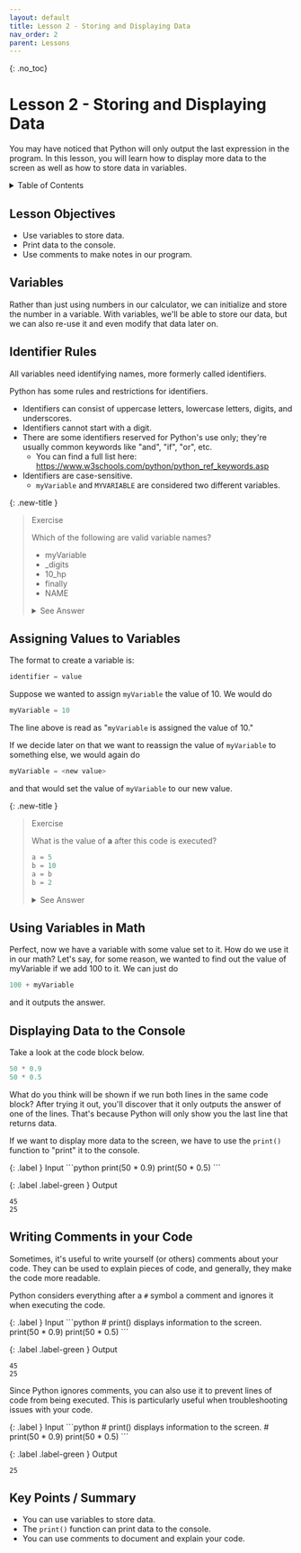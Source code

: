 ```yaml
---
layout: default
title: Lesson 2 - Storing and Displaying Data
nav_order: 2
parent: Lessons
---
```


{: .no_toc}  
# Lesson 2 - Storing and Displaying Data

You may have noticed that Python will only output the last expression in the program. In this lesson, you will learn how to display more data to the screen as well as how to store data in variables.

<details markdown="block">
  <summary>
    Table of Contents
  </summary>
  {: .text-delta }
- TOC
{:toc}
</details>

## Lesson Objectives
- Use variables to store data.
- Print data to the console.
- Use comments to make notes in our program.

<!-- ## Lesson Video
The following video demonstrates each of the steps outlined below in text.

<iframe height="416" width="100%" allowfullscreen frameborder=0 src="https://echo360.ca/media/a65689c0-c35c-4f33-9c12-f0ac97883f54/public?autoplay=false&automute=false"></iframe>
[View original here.](https://echo360.ca/media/a65689c0-c35c-4f33-9c12-f0ac97883f54/public?autoplay=false&automute=false) -->

## Variables

Rather than just using numbers in our calculator, we can initialize and store the number in a variable. With variables, we'll be able to store our data, but we can also re-use it and even modify that data later on.

## Identifier Rules

All variables need identifying names, more formerly called identifiers.

Python has some rules and restrictions for identifiers.
- Identifiers can consist of uppercase letters, lowercase letters, digits, and underscores.
- Identifiers cannot start with a digit.
- There are some identifiers reserved for Python's use only; they're usually common keywords like "and", "if", "or", etc.
  - You can find a full list here: <https://www.w3schools.com/python/python_ref_keywords.asp>
- Identifiers are case-sensitive.
  - `myVariable` and `MYVARIABLE` are considered two different variables.

{: .new-title }
> Exercise                                             <!-- This is where you edit the title -->
> 
> Which of the following are valid variable names?
>
> - myVariable
> - _digits
> - 10_hp
> - finally
> - NAME
>
> <details>
>   <summary> See Answer </summary>
>   <div markdown="1">
>   {: .note-title }                                   
> > Answer
> > 
> > - myVariable is a valid variable name.
> > - _digits is a valid variable name.
> > - 10_hp is **not** a valid variable name because it begins with a digit.
> > - finally is **not** a valid variable name because it's one of Python's reserved keywords.
> > - NAME is a valid variable name.
>   </div>
> </details>

## Assigning Values to Variables

The format to create a variable is:

```python
identifier = value
```

Suppose we wanted to assign `myVariable` the value of 10. We would do

```python
myVariable = 10
```

The line above is read as "`myVariable` is assigned the value of 10."

If we decide later on that we want to reassign the value of `myVariable` to something else, we would again do

```python
myVariable = <new value>
```

and that would set the value of `myVariable` to our new value.

{: .new-title }
> Exercise                                             <!-- This is where you edit the title -->
> 
> What is the value of **a** after this code is executed?
>
> ```python
> a = 5
> b = 10
> a = b
> b = 2
> ```
> 
> <details>
>   <summary> See Answer </summary>
>   <div markdown="1">
>   {: .note-title }                                   
> > Answer
> > 
> > The value of **a** is 10.
> > 
> > - Going step-by-step, **a** is assigned the value of 5.     (a = 5)  
> > - Then, **b** is assigned the value of 10.                  (a = 5, b = 10)  
> > - **a** is assigned the value of **b**, which is 10.            (a = 10, b = 10)  
> > - Finally, **b** is assigned the value of 2.                (a = 10, b = 2)
>   </div>
> </details>

## Using Variables in Math

Perfect, now we have a variable with some value set to it. How do we use it in our math? Let's say, for some reason, we wanted to find out the value of myVariable if we add 100 to it. We can just do

```python
100 + myVariable
```

and it outputs the answer.

## Displaying Data to the Console

Take a look at the code block below.

```python
50 * 0.9
50 * 0.5
```

What do you think will be shown if we run both lines in the same code block? After trying it out, you'll discover that it only outputs the answer of one of the lines. That's because Python will only show you the last line that returns data.

If we want to display more data to the screen, we have to use the `print()` function to "print" it to the console.

<div class="code-example" markdown="1">
{: .label }
Input
```python
print(50 * 0.9)
print(50 * 0.5)
```

{: .label .label-green }
Output
```
45
25
```
</div>

## Writing Comments in your Code

Sometimes, it's useful to write yourself (or others) comments about your code. They can be used to explain pieces of code, and generally, they make the code more readable.

Python considers everything after a `#` symbol a comment and ignores it when executing the code.

<div class="code-example" markdown="1">
{: .label }
Input
```python
# print() displays information to the screen.
print(50 * 0.9)
print(50 * 0.5)
```

{: .label .label-green }
Output
```
45
25
```
</div>

Since Python ignores comments, you can also use it to prevent lines of code from being executed. This is particularly useful when troubleshooting issues with your code.

<div class="code-example" markdown="1">
{: .label }
Input
```python
# print() displays information to the screen.
# print(50 * 0.9)
print(50 * 0.5)
```

{: .label .label-green }
Output
```
25
```
</div>

## Key Points / Summary
- You can use variables to store data.
- The `print()` function can print data to the console.
- You can use comments to document and explain your code.
